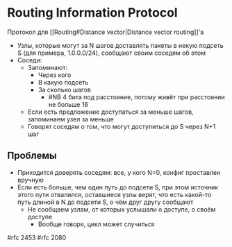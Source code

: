 # Routing Information Protocol

Протокол для [[Routing#Distance vector|Distance vector routing]]'а

* Узлы, которые могут за N шагов доставлять пакеты в некую подсеть S (для примера, 1.0.0.0/24), сообщают своим соседям об этом
* Соседи:
	* Запоминают:
		* Через кого
		* В какую подсеть
		* За сколько шагов
			* #NB 4 бита под расстояние, потому живёт при расстоянии не больше 16
	* Если есть предложение доступаться за меньше шагов, запоминаем узел за меньше
	* Говорят соседям о том, что могут доступиться до S через N+1 шаг

## Проблемы
* Приходится доверять соседям: все, у кого N=0, конфиг проставлен вручную
* Если есть больше, чем один путь до подсети S, при этом источник этого пути отвалился, оставшиеся узлы верят, что есть какой-то путь длиной в N до подсети S, о чём друг другу сообщают
	* Не сообщаем узлам, от которых услышали о доступе, о своём доступе
		* Вообще говоря, цикл может случиться

#rfc 2453 #rfc 2080